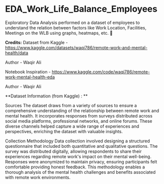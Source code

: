 # EDA_Work_Life_Balance_Employees
Exploratory Data Analysis performed on a dataset of employees to understand the relation between factors like Work Location, Facilities, Meetings on the WLB using graphs, heatmaps, etc. 🧇 

**Credits:**
Dataset from Kaggle - https://www.kaggle.com/datasets/waqi786/remote-work-and-mental-health/data

Author - Waqir Ali

Notebook Inspiration - https://www.kaggle.com/code/waqi786/remote-work-mental-health-eda

Author - Waqir Ali

**Dataset Information (from Kaggle) : **

Sources
The dataset draws from a variety of sources to ensure a comprehensive understanding of the relationship between remote work and mental health. It incorporates responses from surveys distributed across social media platforms, professional networks, and online forums. These diverse channels helped capture a wide range of experiences and perspectives, enriching the dataset with valuable insights.

Collection Methodology
Data collection involved designing a structured questionnaire that included both quantitative and qualitative questions. The survey was distributed digitally, allowing respondents to share their experiences regarding remote work's impact on their mental well-being. Responses were anonymized to maintain privacy, ensuring participants felt comfortable providing honest feedback. This methodology enables a thorough analysis of the mental health challenges and benefits associated with remote work environments.
